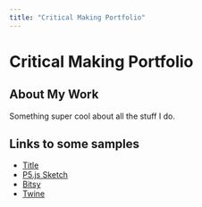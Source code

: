 ```yaml
---
title: "Critical Making Portfolio"
---
```


# Critical Making Portfolio

## About My Work

Something super cool about all the stuff I do.

## Links to some samples
- [Title](https://link)
- [P5.js Sketch](https://link)
- [Bitsy](https://link)
- [Twine](https://link)